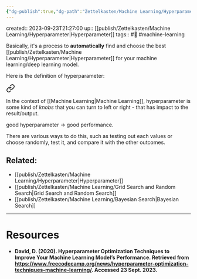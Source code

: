 ```yaml
---
{"dg-publish":true,"dg-path":"Zettelkasten/Machine Learning/Hyperparameter Optimization.md","permalink":"/zettelkasten/machine-learning/hyperparameter-optimization/","dgHomeLink":true,"dgShowBacklinks":true,"dgShowLocalGraph":true,"dgShowInlineTitle":true,"dgShowFileTree":true,"dgEnableSearch":true,"dgShowToc":true,"dgLinkPreview":true,"dgShowTags":true,"noteIcon":1}
---
```



created:: 2023-09-23T21:27:00
up:: [[publish/Zettelkasten/Machine Learning/Hyperparameter\|Hyperparameter]]
tags:: #🌱 #machine-learning

Basically, it's a process to **automatically** find and choose the best [[publish/Zettelkasten/Machine Learning/Hyperparameter\|Hyperparameter]] for your machine learning/deep learning model. 

Here is the definition of hyperparameter:

<div class="transclusion internal-embed is-loaded"><a class="markdown-embed-link" href="/zettelkasten/machine-learning/hyperparameter/#eemz2u" aria-label="Open link"><svg xmlns="http://www.w3.org/2000/svg" width="24" height="24" viewBox="0 0 24 24" fill="none" stroke="currentColor" stroke-width="2" stroke-linecap="round" stroke-linejoin="round" class="svg-icon lucide-link"><path d="M10 13a5 5 0 0 0 7.54.54l3-3a5 5 0 0 0-7.07-7.07l-1.72 1.71"></path><path d="M14 11a5 5 0 0 0-7.54-.54l-3 3a5 5 0 0 0 7.07 7.07l1.71-1.71"></path></svg></a><div class="markdown-embed">



In the context of [[Machine Learning\|Machine Learning]], hyperparameter is some kind of *knobs* that you can turn to left or right - that has impact to the result/output. 

</div></div>


good hyperparameter -> good performance.

There are various ways to do this, such as testing out each values or choose randomly, test it, and compare it with the other outcomes.

## Related:

- [[publish/Zettelkasten/Machine Learning/Hyperparameter\|Hyperparameter]]
- [[publish/Zettelkasten/Machine Learning/Grid Search and Random Search\|Grid Search and Random Search]]
- [[publish/Zettelkasten/Machine Learning/Bayesian Search\|Bayesian Search]]

---
# Resources

- #### David, D. (2020). Hyperparameter Optimization Techniques to Improve Your Machine Learning Model’s Performance. Retrieved from https://www.freecodecamp.org/news/hyperparameter-optimization-techniques-machine-learning/. Accessed 23 Sept. 2023.